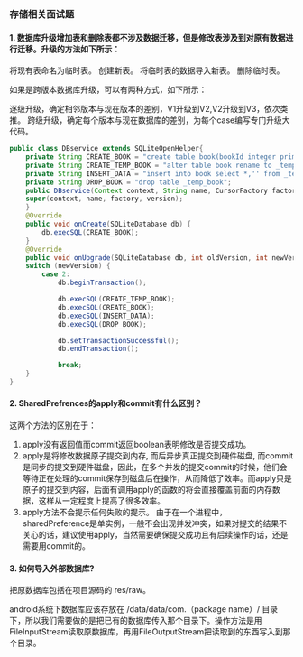 ### 存储相关面试题

#### 1. 数据库升级增加表和删除表都不涉及数据迁移，但是修改表涉及到对原有数据进行迁移。升级的方法如下所示：

将现有表命名为临时表。 创建新表。 将临时表的数据导入新表。 删除临时表。

如果是跨版本数据库升级，可以有两种方式，如下所示：

逐级升级，确定相邻版本与现在版本的差别，V1升级到V2,V2升级到V3，依次类推。 跨级升级，确定每个版本与现在数据库的差别，为每个case编写专门升级大代码。

```java
public class DBservice extends SQLiteOpenHelper{
    private String CREATE_BOOK = "create table book(bookId integer primarykey,bookName text);";
    private String CREATE_TEMP_BOOK = "alter table book rename to _temp_book";
    private String INSERT_DATA = "insert into book select *,'' from _temp_book";
    private String DROP_BOOK = "drop table _temp_book";
    public DBservice(Context context, String name, CursorFactory factory,int version) {
    super(context, name, factory, version);
    }
    @Override
    public void onCreate(SQLiteDatabase db) {
        db.execSQL(CREATE_BOOK);
    }
    @Override
    public void onUpgrade(SQLiteDatabase db, int oldVersion, int newVersion) {
    switch (newVersion) {
        case 2:
            db.beginTransaction();

            db.execSQL(CREATE_TEMP_BOOK);
            db.execSQL(CREATE_BOOK);
            db.execSQL(INSERT_DATA);
            db.execSQL(DROP_BOOK);

            db.setTransactionSuccessful();
            db.endTransaction();

            break;
    }
}

```



#### 2. SharedPrefrences的apply和commit有什么区别？

这两个方法的区别在于：

1. apply没有返回值而commit返回boolean表明修改是否提交成功。
2. apply是将修改数据原子提交到内存, 而后异步真正提交到硬件磁盘, 而commit是同步的提交到硬件磁盘，因此，在多个并发的提交commit的时候，他们会等待正在处理的commit保存到磁盘后在操作，从而降低了效率。而apply只是原子的提交到内容，后面有调用apply的函数的将会直接覆盖前面的内存数据，这样从一定程度上提高了很多效率。
3. apply方法不会提示任何失败的提示。 由于在一个进程中，sharedPreference是单实例，一般不会出现并发冲突，如果对提交的结果不关心的话，建议使用apply，当然需要确保提交成功且有后续操作的话，还是需要用commit的。



#### 3. 如何导入外部数据库?

把原数据库包括在项目源码的 res/raw。

android系统下数据库应该存放在 /data/data/com.（package name）/ 目录下，所以我们需要做的是把已有的数据库传入那个目录下。操作方法是用FileInputStream读取原数据库，再用FileOutputStream把读取到的东西写入到那个目录。